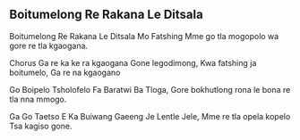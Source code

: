 ## Boitumelong Re Rakana Le Ditsala

Boitumelong Re Rakana Le Ditsala Mo Fatshing
Mme go tla mogopolo wa gore re tla kgaogana.

Chorus
Ga re ka ke ra kgaogana Gone legodimong,
Kwa fatshing ja boitumelo, Ga re na kgaogano

Go Boipelo Tsholofelo Fa Baratwi Ba Tloga,
Gore bokhutlong rona le bona re tla nna mmogo.

Ga Go Taetso E Ka Buiwang Gaeeng Je Lentle Jele,
Mme re tla opela kopelo Tsa kagiso gone.

